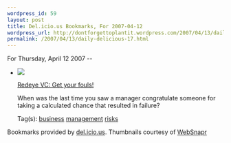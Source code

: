 ```yaml
--- 
wordpress_id: 59
layout: post
title: Del.icio.us Bookmarks, For 2007-04-12
wordpress_url: http://dontforgettoplantit.wordpress.com/2007/04/13/daily-delicious-17/
permalink: /2007/04/13/daily-delicious-17.html
---
```

<p class="daily-delicious-header">For Thursday, April 12 2007 --</p>
<ul class="daily-delicious">
    <li><img src="http://images.websnapr.com/?url=http://redeye.firstround.com/2006/03/get_your_fouls.html"> <p><a href="http://redeye.firstround.com/2006/03/get_your_fouls.html" title="http://redeye.firstround.com/2006/03/get_your_fouls.html">Redeye VC: Get your fouls!</a></p>
<p>When was the last time you saw a manager congratulate someone for taking a calculated chance that resulted in failure?</p><div class="daily-delicious-tags">Tag(s): <a href="http://del.icio.us/popular/business">business</a> <a href="http://del.icio.us/popular/management">management</a> <a href="http://del.icio.us/popular/risks">risks</a> </div></li></ul><p class="daily-delicious-footer">Bookmarks provided by <a href="http://del.icio.us/cyu">del.icio.us</a>.  Thumbnails courtesy of <a href="http://websnapr.com">WebSnapr</a>
